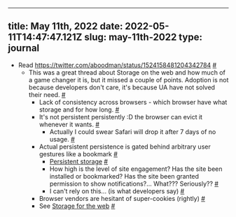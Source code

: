 
---
title: May 11th, 2022 
date: 2022-05-11T14:47:47.121Z
slug: may-11th-2022
type: journal
---
* Read https://twitter.com/aboodman/status/1524158481204342784 [#](#627bcc93-5840-4960-9d4a-047fc7c839d3)<a name="627bcc93-5840-4960-9d4a-047fc7c839d3"></a>
  * This was a great thread about Storage on the web and how much of a game changer it is, but it missed a couple of points. Adoption is not because developers don't care, it's because UA have not solved their need. [#](#627bcc93-b5a3-42cf-ae66-ffbff25b1908)<a name="627bcc93-b5a3-42cf-ae66-ffbff25b1908"></a>
    * Lack of consistency across browsers - which browser have what storage and for how long. [#](#627bcc93-475c-4596-98bf-dcb9fd91ec22)<a name="627bcc93-475c-4596-98bf-dcb9fd91ec22"></a>
    * It's not persistent persistently :D the browser can evict it whenever it wants. [#](#627bcc93-3f8a-40c5-8a1c-2531b210e0dc)<a name="627bcc93-3f8a-40c5-8a1c-2531b210e0dc"></a>
      * Actually I could swear Safari will drop it after 7 days of no usage. [#](#627bcc93-82b3-4e31-ad40-466852e5a90b)<a name="627bcc93-82b3-4e31-ad40-466852e5a90b"></a>
    * Actual persistent persistence is gated behind arbitrary user gestures like a bookmark [#](#627bcc93-0e2d-4476-866e-fb81ad8378f7)<a name="627bcc93-0e2d-4476-866e-fb81ad8378f7"></a>
      * [Persistent storage](https://web.dev/persistent-storage/) [#](#627bcc93-3438-4c8e-88bc-80a0070a50a6)<a name="627bcc93-3438-4c8e-88bc-80a0070a50a6"></a>
      * How high is the level of site engagement? Has the site been installed or bookmarked? Has the site been granted permission to show notifications?... What??? Seriously?? [#](#627bcc93-63a2-4caf-888a-05e75943da34)<a name="627bcc93-63a2-4caf-888a-05e75943da34"></a>
      * I can't rely on this... (is what developers say) [#](#627bcc93-d876-418e-b583-123e26ab6113)<a name="627bcc93-d876-418e-b583-123e26ab6113"></a>
    * Browser vendors are hesitant of super-cookies (rightly) [#](#627bcc93-3623-4fbb-8cd6-721e7934072b)<a name="627bcc93-3623-4fbb-8cd6-721e7934072b"></a>
    * See [Storage for the web](https://web.dev/storage-for-the-web/) [#](#627bcc93-50de-4de6-b4ff-51d88fe26dc9)<a name="627bcc93-50de-4de6-b4ff-51d88fe26dc9"></a>


